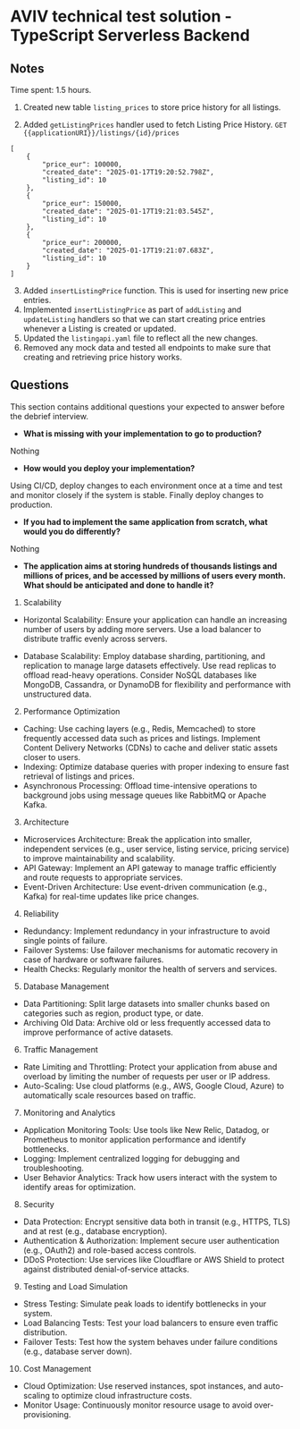 # AVIV technical test solution - TypeScript Serverless Backend


## Notes

Time spent: 1.5 hours.

1. Created new table `listing_prices` to store price history for all listings.

2. Added `getListingPrices` handler used to fetch Listing Price History.
`GET {{applicationURI}}/listings/{id}/prices`
```json5
[
    {
        "price_eur": 100000,
        "created_date": "2025-01-17T19:20:52.798Z",
        "listing_id": 10
    },
    {
        "price_eur": 150000,
        "created_date": "2025-01-17T19:21:03.545Z",
        "listing_id": 10
    },
    {
        "price_eur": 200000,
        "created_date": "2025-01-17T19:21:07.683Z",
        "listing_id": 10
    }
]
```
3. Added `insertListingPrice` function. This is used for inserting new price entries.
4. Implemented `insertListingPrice` as part of `addListing` and `updateListing` handlers so that we can start creating price entries whenever a Listing is created or updated.
5. Updated the `listingapi.yaml` file to reflect all the new changes.
6. Removed any mock data and tested all endpoints to make sure that creating and retrieving price history works.

## Questions

This section contains additional questions your expected to answer before the debrief interview.

- **What is missing with your implementation to go to production?**

Nothing

- **How would you deploy your implementation?**

Using CI/CD, deploy changes to each environment once at a time and test and monitor closely if the system is stable. Finally deploy changes to production.

- **If you had to implement the same application from scratch, what would you do differently?**

Nothing

- **The application aims at storing hundreds of thousands listings and millions of prices, and be accessed by millions
  of users every month. What should be anticipated and done to handle it?**

1. Scalability
- Horizontal Scalability: Ensure your application can handle an increasing number of users by adding more servers. Use a load balancer to distribute traffic evenly across servers.

- Database Scalability: Employ database sharding, partitioning, and replication to manage large datasets effectively.
Use read replicas to offload read-heavy operations.
Consider NoSQL databases like MongoDB, Cassandra, or DynamoDB for flexibility and performance with unstructured data.

2. Performance Optimization
- Caching: Use caching layers (e.g., Redis, Memcached) to store frequently accessed data such as prices and listings.
Implement Content Delivery Networks (CDNs) to cache and deliver static assets closer to users.
- Indexing: Optimize database queries with proper indexing to ensure fast retrieval of listings and prices.
- Asynchronous Processing: Offload time-intensive operations to background jobs using message queues like RabbitMQ or Apache Kafka.

3. Architecture
- Microservices Architecture: Break the application into smaller, independent services (e.g., user service, listing service, pricing service) to improve maintainability and scalability.
- API Gateway: Implement an API gateway to manage traffic efficiently and route requests to appropriate services.
- Event-Driven Architecture: Use event-driven communication (e.g., Kafka) for real-time updates like price changes.

4. Reliability
- Redundancy: Implement redundancy in your infrastructure to avoid single points of failure.
- Failover Systems: Use failover mechanisms for automatic recovery in case of hardware or software failures.
- Health Checks: Regularly monitor the health of servers and services.

5. Database Management
- Data Partitioning: Split large datasets into smaller chunks based on categories such as region, product type, or date.
- Archiving Old Data: Archive old or less frequently accessed data to improve performance of active datasets.

6. Traffic Management
- Rate Limiting and Throttling: Protect your application from abuse and overload by limiting the number of requests per user or IP address.
- Auto-Scaling: Use cloud platforms (e.g., AWS, Google Cloud, Azure) to automatically scale resources based on traffic.

7. Monitoring and Analytics
- Application Monitoring Tools: Use tools like New Relic, Datadog, or Prometheus to monitor application performance and identify bottlenecks.
- Logging: Implement centralized logging for debugging and troubleshooting.
- User Behavior Analytics: Track how users interact with the system to identify areas for optimization.

8. Security
- Data Protection: Encrypt sensitive data both in transit (e.g., HTTPS, TLS) and at rest (e.g., database encryption).
- Authentication & Authorization: Implement secure user authentication (e.g., OAuth2) and role-based access controls.
- DDoS Protection: Use services like Cloudflare or AWS Shield to protect against distributed denial-of-service attacks.

9. Testing and Load Simulation
- Stress Testing: Simulate peak loads to identify bottlenecks in your system.
- Load Balancing Tests: Test your load balancers to ensure even traffic distribution.
- Failover Tests: Test how the system behaves under failure conditions (e.g., database server down).

10. Cost Management
- Cloud Optimization: Use reserved instances, spot instances, and auto-scaling to optimize cloud infrastructure costs.
- Monitor Usage: Continuously monitor resource usage to avoid over-provisioning.
